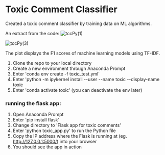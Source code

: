 # Toxic Comment Classifier
Created a toxic comment classifier by training data on ML algorithms.

An extract from the code:
![tccPy(1)](https://github.com/abdhye/toxic_comment_classifier/assets/56081405/abf4dbaa-09ef-44f1-8ba7-41d919d464f3)

![tccPy(3)](https://github.com/abdhye/toxic_comment_classifier/assets/56081405/fd15094e-fd82-4773-a5e8-54792d0d17e3)

The plot displays the F1 scores of machine learning models using TF-IDF.

1. Clone the repo to your local directory 
2. Create a new environment through Anaconda Prompt
3. Enter 'conda env create -f toxic_test.yml'
4. Enter 'python -m ipykernel install --user --name toxic --display-name toxic
5. Enter 'conda activate toxic' (you can deactivate the env later)

### running the flask app: 
1. Open Anaconda Prompt
2. Enter 'pip install flask'
3. Change directory to 'Flask app for toxic comments'
4. Enter 'python toxic_app.py' to run the Python file
5. Copy the IP address where the Flask is running at (eg. http://127.0.0.1:5000/) into your browser
6. You should see the app in action


